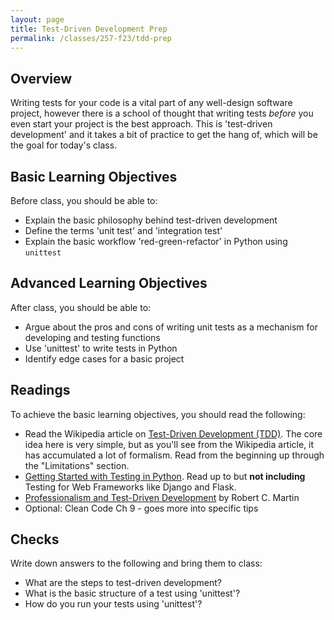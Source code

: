 ```yaml
---
layout: page
title: Test-Driven Development Prep
permalink: /classes/257-f23/tdd-prep
---
```


## Overview
Writing tests for your code is a vital part of any well-design software project, however there is a school of thought that writing tests *before* you even start your project is the best approach. This is 'test-driven development' and it takes a bit of practice to get the hang of, which will be the goal for today's class.

## Basic Learning Objectives
Before class, you should be able to:
* Explain the basic philosophy behind test-driven development
* Define the terms 'unit test' and 'integration test'
* Explain the basic workflow 'red-green-refactor' in Python using `unittest`

## Advanced Learning Objectives
After class, you should be able to:
* Argue about the pros and cons of writing unit tests as a mechanism for developing and testing functions
* Use 'unittest' to write tests in Python
* Identify edge cases for a basic project

## Readings
To achieve the basic learning objectives, you should read the following:
* Read the Wikipedia article on [Test-Driven Development (TDD)](http://en.wikipedia.org/wiki/Test-driven_development). The core idea here is very simple, but as you'll see from the Wikipedia article, it has accumulated a lot of formalism. Read from the beginning up through the "Limitations" section. 
* [Getting Started with Testing in Python](https://realpython.com/python-testing/). Read up to but **not including** Testing for Web Frameworks like Django and Flask.
* [Professionalism and Test-Driven Development](https://www.computer.org/csdl/magazine/so/2007/03/s3032/13rRUyYBleZ) by Robert C. Martin
* Optional: Clean Code Ch 9 - goes more into specific tips

## Checks
Write down answers to the following and bring them to class:
* What are the steps to test-driven development?
* What is the basic structure of a test using 'unittest'?
* How do you run your tests using 'unittest'?
